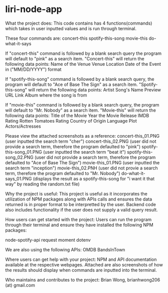 # liri-node-app

What the project does: This code contains has 4 functions(commands) which takes in user inputted values and is run through terminal.

These four commands are:
concert-this
spotify-this-song
movie-this
do-what-it-says

If "concert-this" command is followed by a blank search query the program will default to "pink" as a search item.
"Concert-this" will return the following data points:
Name of the Venue
Venue Location
Date of the Event in ("MM/DD/YYYY") format

If "spotify-this-song" command is followed by a blank search query, the program will default to "Ace of Base The Sign" as a search item.
"Spotify-this-song" will return the following data points:
Artist
Song's Name
Preview URL Link
Album where the song is from

If "movie-this" command is followed by a blank search query, the program will default to "Mr. Nobody" as a search item.
"Movie-this" will return the following data points:
Title of the Movie
Year the Movie Release
IMDB Rating
Rotten Tomatoes Rating
Country of Origin
Language
Plot
Actors/Actresses


Please view the attached screenshots as a reference:
concert-this_01.PNG (user inputted the search term "cher")
concert-this_02.PNG (user did not provide a search term, therefore the program defaulted to "pink")
spotify-this-song_01.PNG (user inputted the search term "beat it")
spotify-this-song_02.PNG (user did not provide a search term, therefore the program defaulted to "Ace of Base The Sign")
movie-this_01.PNG (user inputted the search term "inception")
movie-this_02.PNH (user did not provie a search term, therefore the program defaulted to "Mr. Nobody")
do-what-it-says_01.PNG (displays the result as a spotify-this-song for "i want it that way" by reading the random.txt file)


Why the project is useful: This project is useful as it incorporates the utilization of NPM packages along with APIs calls and ensures the data returned is in proper format to be interpretted by the user. Backend code also includes functionality if the user does not supply a valid query result.

How users can get started with the project: Users can run the program through their terminal and ensure they have installed the following NPM packages:

node-spotify-api
request
moment
dotenv

We are also using the following APIs:
OMDB
BandsInTown

Where users can get help with your project: NPM and API documentation available at the respective webpages. Attached are also screenshots of how the results should display when commands are inputted into the terminal.

Who maintains and contributes to the project: Brian Wong, brianhwong206 (at) gmail.com